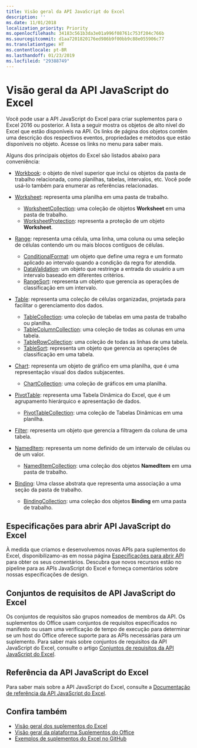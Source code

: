 ```yaml
---
title: Visão geral da API JavaScript do Excel
description: ''
ms.date: 11/01/2018
localization_priority: Priority
ms.openlocfilehash: 34183c561b3da3e01a996f08761c753f204c766b
ms.sourcegitcommit: d1aa7201820176ed986b9f00bb9c88e055906c77
ms.translationtype: HT
ms.contentlocale: pt-BR
ms.lasthandoff: 01/23/2019
ms.locfileid: "29388749"
---
```

# <a name="excel-javascript-api-overview"></a>Visão geral da API JavaScript do Excel

Você pode usar a API JavaScript do Excel para criar suplementos para o Excel 2016 ou posterior. A lista a seguir mostra os objetos de alto nível do Excel que estão disponíveis na API. Os links de página dos objetos contêm uma descrição dos respectivos eventos, propriedades e métodos que estão disponíveis no objeto. Acesse os links no menu para saber mais.

Alguns dos principais objetos do Excel são listados abaixo para conveniência: 

- [Workbook](/javascript/api/excel/excel.workbook): o objeto de nível superior que inclui os objetos da pasta de trabalho relacionada, como planilhas, tabelas, intervalos, etc. Você pode usá-lo também para enumerar as referências relacionadas.

- [Worksheet](/javascript/api/excel/excel.worksheet): representa uma planilha em uma pasta de trabalho. 
    - [WorksheetCollection](/javascript/api/excel/excel.worksheetcollection): uma coleção de objetos **Worksheet** em uma pasta de trabalho.
    - [WorksheetProtection](/javascript/api/excel/excel.worksheetprotection): representa a proteção de um objeto **Worksheet**.

- [Range](/javascript/api/excel/excel.range): representa uma célula, uma linha, uma coluna ou uma seleção de células contendo um ou mais blocos contíguos de células.
    - [ConditionalFormat](/javascript/api/excel/excel.conditionalformat): um objeto que define uma regra e um formato aplicado ao intervalo quando a condição da regra for atendida.
    - [DataValidation](/javascript/api/excel/excel.datavalidation): um objeto que restringe a entrada do usuário a um intervalo baseado em diferentes critérios.
    - [RangeSort](/javascript/api/excel/excel.rangesort): representa um objeto que gerencia as operações de classificação em um intervalo.

- [Table](/javascript/api/excel/excel.table): representa uma coleção de células organizadas, projetada para facilitar o gerenciamento dos dados.
    - [TableCollection](/javascript/api/excel/excel.tablecollection): uma coleção de tabelas em uma pasta de trabalho ou planilha.
    - [TableColumnCollection](/javascript/api/excel/excel.tablecolumncollection): uma coleção de todas as colunas em uma tabela.
    - [TableRowCollection](/javascript/api/excel/excel.tablerowcollection): uma coleção de todas as linhas de uma tabela.
    - [TableSort](/javascript/api/excel/excel.tablesort): representa um objeto que gerencia as operações de classificação em uma tabela.

- [Chart](/javascript/api/excel/excel.chart): representa um objeto de gráfico em uma planilha, que é uma representação visual dos dados subjacentes.
    - [ChartCollection](/javascript/api/excel/excel.chartcollection): uma coleção de gráficos em uma planilha.
    
- [PivotTable](/javascript/api/excel/excel.pivottable): representa uma Tabela Dinâmica do Excel, que é um agrupamento hierárquico e apresentação de dados. 
    - [PivotTableCollection](/javascript/api/excel/excel.pivottablecollection): uma coleção de Tabelas Dinâmicas em uma planilha.

- [Filter](/javascript/api/excel/excel.filter): representa um objeto que gerencia a filtragem da coluna de uma tabela.

- [NamedItem](/javascript/api/excel/excel.nameditem): representa um nome definido de um intervalo de células ou de um valor. 
    - [NamedItemCollection](/javascript/api/excel/excel.nameditemcollection): uma coleção dos objetos **NamedItem** em uma pasta de trabalho.

- [Binding](/javascript/api/excel/excel.binding): Uma classe abstrata que representa uma associação a uma seção da pasta de trabalho.
    - [BindingCollection](/javascript/api/excel/excel.bindingcollection): uma coleção dos objetos **Binding** em uma pasta de trabalho.

## <a name="excel-javascript-api-open-specifications"></a>Especificações para abrir API JavaScript do Excel

À medida que criamos e desenvolvemos novas APIs para suplementos do Excel, disponibilizamo-as em nossa página [Especificações para abrir API](../openspec.md) para obter os seus comentários. Descubra que novos recursos estão no pipeline para as APIs JavaScript do Excel e forneça comentários sobre nossas especificações de design.

## <a name="excel-javascript-api-requirement-sets"></a>Conjuntos de requisitos de API JavaScript do Excel

Os conjuntos de requisitos são grupos nomeados de membros da API. Os suplementos do Office usam conjuntos de requisitos especificados no manifesto ou usam uma verificação de tempo de execução para determinar se um host do Office oferece suporte para as APIs necessárias para um suplemento. Para saber mais sobre conjuntos de requisitos da API JavaScript do Excel, consulte o artigo [Conjuntos de requisitos da API JavaScript do Excel](../requirement-sets/excel-api-requirement-sets.md).

## <a name="excel-javascript-api-reference"></a>Referência da API JavaScript do Excel

Para saber mais sobre a API JavaScript do Excel, consulte a [Documentação de referência da API JavaScript do Excel](/javascript/api/excel).

## <a name="see-also"></a>Confira também

- [Visão geral dos suplementos do Excel](https://docs.microsoft.com/office/dev/add-ins/excel/excel-add-ins-overview)
- [Visão geral da plataforma Suplementos do Office](https://docs.microsoft.com/office/dev/add-ins/overview/office-add-ins)
- [Exemplos de suplementos do Excel no GitHub](https://github.com/OfficeDev?utf8=%E2%9C%93&q=Excel)
